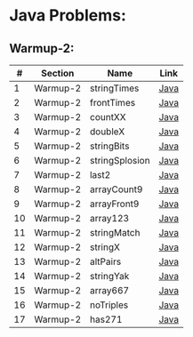 Java Problems:
===============

Warmup-2:
---------


| # | Section | Name | Link |
|--------|----------|-------------|----------------|
| 1 | Warmup-2 | stringTimes | [Java](001-stringTimes/stringTimes.java) |
| 2 | Warmup-2 | frontTimes | [Java](001-frontTimes/frontTimes.java) |
| 3 | Warmup-2 | countXX | [Java](001-countXX/countXX.java) |
| 4 | Warmup-2 | doubleX | [Java](001-doubleX/doubleX.java) |
| 5 | Warmup-2 | stringBits | [Java](001-stringBits/stringBits.java) |
| 6 | Warmup-2 | stringSplosion | [Java](001-stringSplosion/stringSplosion.java) |
| 7 | Warmup-2 | last2 | [Java](001-last2/last2.java) |
| 8 | Warmup-2 | arrayCount9 | [Java](001-arrayCount9/arrayCount9.java) |
| 9 | Warmup-2 | arrayFront9 | [Java](001-arrayFront9/arrayFront9.java) |
| 10 | Warmup-2 | array123 | [Java](001-array123/array123.java) |
| 11 | Warmup-2 | stringMatch | [Java](001-stringMatch/stringMatch.java) |
| 12 | Warmup-2 | stringX | [Java](001-stringX/stringX.java) |
| 13 | Warmup-2 | altPairs | [Java](001-altPairs/altPairs.java) |
| 14 | Warmup-2 | stringYak | [Java](001-stringYak/stringYak.java) |
| 15 | Warmup-2 | array667 | [Java](001-array667/array667.java) |
| 16 | Warmup-2 | noTriples | [Java](001-noTriples/noTriples.java) |
| 17 | Warmup-2 | has271 | [Java](001-has271/has271.java) |
